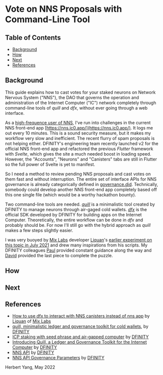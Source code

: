 # Vote on NNS Proposals with Command-Line Tool

## Table of Contents

- [Background](#background)
- [How](#how)
- [Next](#next)
- [References](#references)

## Background

This guide explains how to cast votes for your staked neurons on Network Nervous System ("NNS"), the DAO that governs the operation and administration of the Internet Computer ("IC") network completely through command-line tools of *quill* and *dfx*, without ever going through a web interface.

As a [high-frequence user of NNS](https://twitter.com/herbertyang/status/1512623623672328194), I've run into challenges in the current NNS front-end app [https://nns.ic0.app/](https://nns.ic0.app/). It logs me out every 10 minutes. This is a sound security measure, but it makes my workflow very slow and inefficient. The recent flurry of spam proposals is not helping either. DFINITY's engineering team recently launched v2 for the official NNS front-end app and refactored the previous *Flutter* framework with *Svelte*, which gives the site a much needed boost in loading speed. However, the "Accounts", "Neurons" and "Canisters" tabs are still in Flutter so the full power of Svelte is yet to manifest. 

So I need a method to review pending NNS proposals and cast votes on them fast and without interruption. The entire set of interface APIs for NNS governance is already categorically defined in [governance.did](https://raw.githubusercontent.com/dfinity/ic/master/rs/nns/governance/canister/governance.did). Technically, somebody could develop another NNS front-end app completely based off this one single file (which would be a worthy hackathon bounty). 

Two command-line tools are needed. [*quill*](https://github.com/dfinity/quill) is a minimalistic tool created by DFINITY to manage neurons through air-gaged cold wallets. [*dfx*](https://github.com/dfinity/sdk) is the official SDK developed by DFINITY for building apps on the Internet Computer. Theoretically, the entire workflow can be done in *dfx* and probably should be. For now I'll still go with the hybrid approach as *quill* makes a few steps slightly easier.

I was very buoyed by [Mix Labs](https://twitter.com/MixLabs_) developer [Liquan](https://twitter.com/liquan_eth)'s [earlier experiment on this topic in July 2021](https://forum.dfinity.org/t/how-to-use-dfx-to-interact-with-nns-canisters-instead-of-nns-app/6013) and drew many inspirations from his scripts. My DFINITY colleagues [Paul](https://twitter.com/paulliuicp) provided constant guidance along the way and [David](https://twitter.com/daviddalbusco) provided the last piece to complete the puzzle.


## How

## Next

## References

- [How to use dfx to interact with NNS canisters instead of nns app](https://github.com/flyq/blogs/blob/master/Dfinity/How%20to%20use%20dfx%20to%20interact%20with%20NNS%20canisters%20instead%20of%20nns%20app_en.md#how-to-use-dfx-to-interact-with-nns-canisters-instead-of-nns-app) by [Liquan](https://twitter.com/liquan_eth) of [Mix Labs](https://twitter.com/MixLabs_)
- [quill, minimalistic ledger and governance toolkit for cold wallets](https://github.com/dfinity/quill#:~:text=quill%20--pem-file%20%3Cpath%3E%20neuron-stake%20--amount%202.5%20--name%201,online%20machine%20using%20the%20send%20command%20from%20above), by [DFINITY](https://twitter.com/dfinity)
- [ICP staking with seed phrase and air-gapped computer](https://wiki.internetcomputer.org/wiki/ICP_staking_with_seed_phrase_and_air-gapped_computer) by [DFINITY](https://twitter.com/dfinity)
- [Introducing Quill, a Ledger and Governance Toolkit for the Internet Computer](https://medium.com/dfinity/introducing-quill-a-ledger-and-governance-toolkit-for-the-internet-computer-1df086ce5642) by [DFINITY](https://twitter.com/dfinity)
- [NNS API](https://raw.githubusercontent.com/dfinity/ic/master/rs/nns/governance/canister/governance.did) by [DFINITY](https://twitter.com/dfinity)
- [NNS API Governance Parameters](https://github.com/dfinity/ic/blob/master/rs/nns/governance/proto/ic_nns_governance/pb/v1/governance.proto) by [DFINITY](https://twitter.com/dfinity)

Herbert Yang, May 2022